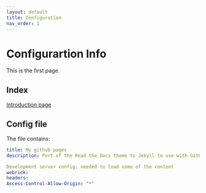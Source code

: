 ```yaml
---
layout: default
title: Configuration
nav_order: 1
---
```


# Configurartion Info

This is the first page.

## Index

[Introduction page](../index.md) 

## Config file

The file contains:

```yaml
title: My github pages
description: Port of the Read the Docs theme to Jekyll to use with GitHub Pages.

Development server config, needed to load some of the content
webrick:
headers:
Access-Control-Allow-Origin: "*"
```

